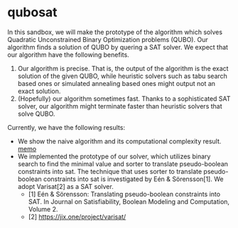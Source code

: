 # qubosat

In this sandbox, we will make the prototype of the algorithm which solves Quadratic Unconstrained Binary Optimization problems (QUBO).  Our algorithm finds a solution of QUBO by quering a SAT solver.  We expect that our algorithm have the following benefits.
1. Our algorithm is precise.  That is, the output of the algorithm is the exact solution of the given QUBO, while heuristic solvers such as tabu search based ones or simulated annealing based ones might output not an exact solution.
1. (Hopefully) our algorithm sometimes fast.  Thanks to a sophisticated SAT solver, our algorithm might terminate faster than heuristic solvers that solve QUBO.

Currently, we have the following results:
- We show the naive algorithm and its computational complexity result. [memo](https://github.com/hysok2/qubosat/blob/master/qubo2sat.pdf)
- We implemented the prototype of our solver, which utilizes binary search to find the minimal value and sorter to translate pseudo-boolean constraints into sat.  The technique that uses sorter to translate pseudo-boolean constraints into sat is investigated by Eén & Sörensson[1]. We adopt Varisat[2] as a SAT solver.
    - [1] Eén & Sörensson: Translating pseudo-boolean constraints into SAT. In Journal on Satisfiability, Boolean Modeling and Computation, Volume 2.
    - [2] https://jix.one/project/varisat/
